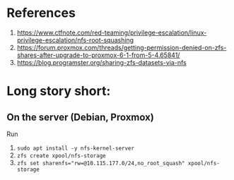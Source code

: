 
# References

1. https://www.ctfnote.com/red-teaming/privilege-escalation/linux-privilege-escalation/nfs-root-squashing
2. https://forum.proxmox.com/threads/getting-permission-denied-on-zfs-shares-after-upgrade-to-proxmox-6-1-from-5-4.65841/
3. https://blog.programster.org/sharing-zfs-datasets-via-nfs

# Long story short:
## On the server (Debian, Proxmox)
Run
1. `sudo apt install -y nfs-kernel-server`
2. `zfs create xpool/nfs-storage`
3. `zfs set sharenfs="rw=@10.115.177.0/24,no_root_squash" xpool/nfs-storage`
